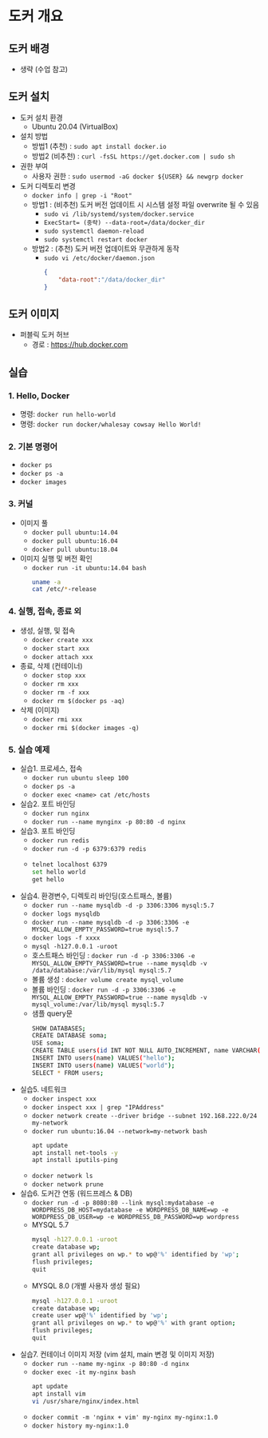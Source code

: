 # 도커 개요

## 도커 배경
- 생략 (수업 참고)

## 도커 설치
- 도커 설치 환경
  - Ubuntu 20.04 (VirtualBox)
- 설치 방법
  - 방법1 (추천) : ` sudo apt install docker.io `
  - 방법2 (비추천) : ` curl -fsSL https://get.docker.com | sudo sh `
- 권한 부여
  - 사용자 권한 : ` sudo usermod -aG docker ${USER} && newgrp docker `
- 도커 디렉토리 변경
  - ` docker info | grep -i "Root" `
  - 방법1 : (비추천) 도커 버전 업데이트 시 시스템 설정 파일 overwrite 될 수 있음
    - ` sudo vi /lib/systemd/system/docker.service `
    - ` ExecStart= (중략) --data-root=/data/docker_dir `
    - ` sudo systemctl daemon-reload `
    - ` sudo systemctl restart docker `
  - 방법2 : (추천) 도커 버전 업데이트와 무관하게 동작
    - ` sudo vi /etc/docker/daemon.json `
      ```json
      {
          "data-root":"/data/docker_dir"
      }
      ```

## 도커 이미지
- 퍼블릭 도커 허브
  - 경로 : https://hub.docker.com

## 실습
### 1. Hello, Docker
- 명령: ` docker run hello-world `
- 명령: ` docker run docker/whalesay cowsay Hello World! ` 

### 2. 기본 명령어
- ` docker ps `
- ` docker ps -a `
- ` docker images `

### 3. 커널
- 이미지 풀
    - ` docker pull ubuntu:14.04 `
    - ` docker pull ubuntu:16.04 `
    - ` docker pull ubuntu:18.04 `
- 이미지 실행 및 버전 확인
    - ` docker run -it ubuntu:14.04 bash `
      ```bash
      uname -a
      cat /etc/*-release
      ```

### 4. 실행, 접속, 종료 외
- 생성, 실행, 및 접속
    - ` docker create xxx `
    - ` docker start xxx `
    - ` docker attach xxx `
- 종료, 삭제 (컨테이너)
    - ` docker stop xxx `
    - ` docker rm xxx `
    - ` docker rm -f xxx `
    - ` docker rm $(docker ps -aq) `
- 삭제 (이미지)
    - ` docker rmi xxx `
    - ` docker rmi $(docker images -q) `

### 5. 실습 예제 
- 실습1. 프로세스, 접속
    - ` docker run ubuntu sleep 100 `
    - ` docker ps -a `
    - ` docker exec <name> cat /etc/hosts `
- 실습2. 포트 바인딩
    - ` docker run nginx `
    - ` docker run --name mynginx -p 80:80 -d nginx `
- 실습3. 포트 바인딩
    - ` docker run redis `
    - ` docker run -d -p 6379:6379 redis `
    - ```bash
      telnet localhost 6379
      set hello world
      get hello
      ```
- 실습4. 환경변수, 디렉토리 바인딩(호스트패스, 볼륨)
    - ` docker run --name mysqldb -d -p 3306:3306 mysql:5.7 `
    - ` docker logs mysqldb `
    - ` docker run --name mysqldb -d -p 3306:3306 -e MYSQL_ALLOW_EMPTY_PASSWORD=true mysql:5.7 `
    - ` docker logs -f xxxx `
    - ` mysql -h127.0.0.1 -uroot `
    - 호스트패스 바인딩 : ` docker run -d -p 3306:3306 -e MYSQL_ALLOW_EMPTY_PASSWORD=true --name mysqldb -v /data/database:/var/lib/mysql mysql:5.7 ` 
    - 볼륨 생성 : ` docker volume create mysql_volume `
    - 볼륨 바인딩 : ` docker run -d -p 3306:3306 -e MYSQL_ALLOW_EMPTY_PASSWORD=true --name mysqldb -v mysql_volume:/var/lib/mysql mysql:5.7 ` 
    - 샘플 query문
      ```bash
      SHOW DATABASES;
      CREATE DATABASE soma;
      USE soma;
      CREATE TABLE users(id INT NOT NULL AUTO_INCREMENT, name VARCHAR(20), PRIMARY KEY(id));
      INSERT INTO users(name) VALUES("hello");
      INSERT INTO users(name) VALUES("world");
      SELECT * FROM users;
      ```
- 실습5. 네트워크
    - ` docker inspect xxx `
    - ` docker inspect xxx | grep "IPAddress" `
    - ` docker network create --driver bridge --subnet 192.168.222.0/24 my-network `
    - ` docker run ubuntu:16.04 --network=my-network bash `
      ```bash
      apt update
      apt install net-tools -y
      apt install iputils-ping
      ```
    - ` docker network ls `
    - ` docker network prune `
- 실습6. 도커간 연동 (워드프레스 & DB)
    - ` docker run -d -p 8080:80 --link mysql:mydatabase -e WORDPRESS_DB_HOST=mydatabase -e WORDPRESS_DB_NAME=wp -e WORDPRESS_DB_USER=wp -e WORDPRESS_DB_PASSWORD=wp wordpress `
    - MYSQL 5.7
      ```bash
      mysql -h127.0.0.1 -uroot
      create database wp;
      grant all privileges on wp.* to wp@'%' identified by 'wp';
      flush privileges;
      quit
      ```
    - MYSQL 8.0 (개별 사용자 생성 필요)
      ``` bash
      mysql -h127.0.0.1 -uroot
      create database wp;
      create user wp@'%' identified by 'wp';
      grant all privileges on wp.* to wp@'%' with grant option;
      flush privileges;
      quit
      ```
- 실습7. 컨테이너 이미지 저장 (vim 설치, main 변경 및 이미지 저장)
    - ` docker run --name my-nginx -p 80:80 -d nginx `
    - ` docker exec -it my-nginx bash `
      ```bash
      apt update
      apt install vim
      vi /usr/share/nginx/index.html
      ```
    - ` docker commit -m 'nginx + vim' my-nginx my-nginx:1.0 `
    - ` docker history my-nginx:1.0 `

